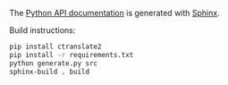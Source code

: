 The [Python API documentation](https://opennmt.net/CTranslate2) is generated with [Sphinx](http://www.sphinx-doc.org).

Build instructions:

```bash
pip install ctranslate2
pip install -r requirements.txt
python generate.py src
sphinx-build . build
```
